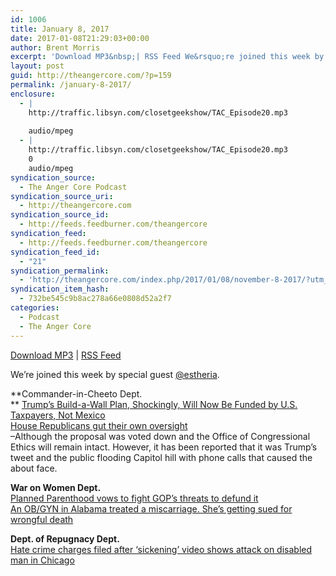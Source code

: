 ```yaml
---
id: 1006
title: January 8, 2017
date: 2017-01-08T21:29:03+00:00
author: Brent Morris
excerpt: 'Download MP3&nbsp;| RSS Feed We&rsquo;re joined this week by special guest @estheria. Commander-in-Cheeto Dept. Trump&rsquo;s Build-a-Wall Plan, Shockingly, Will Now Be Funded by U.S. Taxpayers, Not Mexico House Republicans gut their own oversight &ndash;Although the proposal was voted down and the Office of Congressional Ethics will remain intact. However, it has been reported that it &hellip; <a href="http://theangercore.com/index.php/2017/01/08/november-8-2017/">Continue reading<span> "January 8, 2017"</span></a>'
layout: post
guid: http://theangercore.com/?p=159
permalink: /january-8-2017/
enclosure:
  - |
    http://traffic.libsyn.com/closetgeekshow/TAC_Episode20.mp3
    
    audio/mpeg
  - |
    http://traffic.libsyn.com/closetgeekshow/TAC_Episode20.mp3
    0
    audio/mpeg
syndication_source:
  - The Anger Core Podcast
syndication_source_uri:
  - http://theangercore.com
syndication_source_id:
  - http://feeds.feedburner.com/theangercore
syndication_feed:
  - http://feeds.feedburner.com/theangercore
syndication_feed_id:
  - "21"
syndication_permalink:
  - 'http://theangercore.com/index.php/2017/01/08/november-8-2017/?utm_source=rss&amp;utm_medium=rss'
syndication_item_hash:
  - 732be545c9b8ac278a66e0808d52a2f7
categories:
  - Podcast
  - The Anger Core
---
```

[Download MP3](http://traffic.libsyn.com/closetgeekshow/TAC_Episode20.mp3?utm_source=rss&utm_medium=rss) | [RSS Feed](http://feeds.feedburner.com/theangercore?utm_source=rss&utm_medium=rss)

We&#8217;re joined this week by special guest [@estheria](https://twitter.com/estheria?utm_source=rss&utm_medium=rss).

**Commander-in-Cheeto Dept.  
** [<span style="font-weight: 400;">Trump’s Build-a-Wall Plan, Shockingly, Will Now Be Funded by U.S. Taxpayers, Not Mexico<br /> </span>](http://www.slate.com/blogs/the_slatest/2017/01/05/trump_s_build_a_wall_plan_shockingly_to_be_funded_by_u_s_taxpayers_not_mexico.html?utm_content=buffer36042&utm_medium=social&utm_source=facebook.com&utm_campaign=buffer&utm_source=rss&utm_medium=rss)[<span style="font-weight: 400;">House Republicans gut their own oversight<br /> </span>](http://www.politico.com/story/2017/01/house-republicans-gut-their-own-oversight-233111?utm_source=rss&utm_medium=rss)<span style="font-weight: 400;">&#8211;Although the proposal was voted down and the Office of Congressional Ethics will remain intact. However, it has been reported that it was Trump’s tweet and the public flooding Capitol hill with phone calls that caused the about face.</span>

**War on Women Dept.[  
](http://www.theverge.com/2017/1/8/14200468/planned-parenthood-fight-defunding-paul-ryan-gop?utm_source=rss&utm_medium=rss)** [Planned Parenthood vows to fight GOP’s threats to defund it](http://www.theverge.com/2017/1/8/14200468/planned-parenthood-fight-defunding-paul-ryan-gop?utm_source=rss&utm_medium=rss)**[  
](http://www.theverge.com/2017/1/8/14200468/planned-parenthood-fight-defunding-paul-ryan-gop?utm_source=rss&utm_medium=rss)** [<span style="font-weight: 400;">An OB/GYN in Alabama treated a miscarriage. She’s getting sued for wrongful death</span>](https://drjengunter.wordpress.com/2017/01/05/an-obgyn-in-alabama-treated-a-miscarriage-shes-getting-sued-for-wrongful-death/?utm_source=rss&utm_medium=rss)

<span style="font-weight: 400;"><strong>Dept. of Repugnacy Dept.</strong><a href="https://www.washingtonpost.com/news/morning-mix/wp/2017/01/05/4-in-custody-after-group-beats-disabled-man-on-facebook-live-while-shouting-anti-trump-profanities-chicago-police-say/?utm_term=.1657fb4bab61&#038;utm_source=rss&#038;utm_medium=rss"><br /> Hate crime charges filed after ‘sickening’ video shows attack on disabled man in Chicago</a></span>